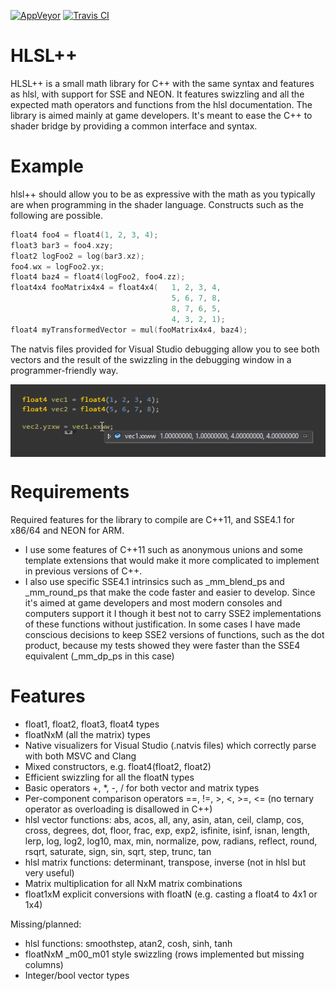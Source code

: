 [![AppVeyor](https://ci.appveyor.com/api/projects/status/18dgjfa958f4xqkm/branch/master?svg=true)](https://ci.appveyor.com/project/redorav/hlslpp)
[![Travis CI](https://travis-ci.org/redorav/hlslpp.svg?branch=master)](https://travis-ci.org/redorav/hlslpp)

# HLSL++

HLSL++ is a small math library for C++ with the same syntax and features as hlsl, with support for SSE and NEON. It features swizzling and all the expected math operators and functions from the hlsl documentation. The library is aimed mainly at game developers. It's meant to ease the C++ to shader bridge by providing a common interface and syntax.

# Example

hlsl++ should allow you to be as expressive with the math as you typically are when programming in the shader language. Constructs such as the following are possible.

```cpp
float4 foo4 = float4(1, 2, 3, 4);
float3 bar3 = foo4.xzy;
float2 logFoo2 = log(bar3.xz);
foo4.wx = logFoo2.yx;
float4 baz4 = float4(logFoo2, foo4.zz);
float4x4 fooMatrix4x4 = float4x4(	1, 2, 3, 4,
									5, 6, 7, 8,
									8, 7, 6, 5,
									4, 3, 2, 1);
float4 myTransformedVector = mul(fooMatrix4x4, baz4);
```

The natvis files provided for Visual Studio debugging allow you to see both vectors and the result of the swizzling in the debugging window in a programmer-friendly way.

<img align="center" src="/github/images/swizzle_natvis_preview.png?raw=true" alt="Swizzle Natvis Preview">

# Requirements

Required features for the library to compile are C++11, and SSE4.1 for x86/64 and NEON for ARM. 

* I use some features of C++11 such as anonymous unions and some template extensions that would make it more complicated to implement in previous versions of C++.
* I also use specific SSE4.1 intrinsics such as _mm_blend_ps and _mm_round_ps that make the code faster and easier to develop. Since it's aimed at game developers and most modern consoles and computers support it I though it best not to carry SSE2 implementations of these functions without justification. In some cases I have made conscious decisions to keep SSE2 versions of functions, such as the dot product, because my tests showed they were faster than the SSE4 equivalent (_mm_dp_ps in this case)

# Features

* float1, float2, float3, float4 types
* floatNxM (all the matrix) types
* Native visualizers for Visual Studio (.natvis files) which correctly parse with both MSVC and Clang
* Mixed constructors, e.g. float4(float2, float2)
* Efficient swizzling for all the floatN types
* Basic operators +, *, -, / for both vector and matrix types
* Per-component comparison operators ==, !=, >, <, >=, <= (no ternary operator as overloading is disallowed in C++)
* hlsl vector functions: abs, acos, all, any, asin, atan, ceil, clamp, cos, cross, degrees, dot, floor, frac, exp, exp2, isfinite, isinf, isnan, length, lerp, log, log2, log10, max, min, normalize, pow, radians, reflect, round, rsqrt, saturate, sign, sin, sqrt, step, trunc, tan
* hlsl matrix functions: determinant, transpose, inverse (not in hlsl but very useful)
* Matrix multiplication for all NxM matrix combinations
* float1xM explicit conversions with floatN (e.g. casting a float4 to 4x1 or 1x4)

Missing/planned:

* hlsl functions: smoothstep, atan2, cosh, sinh, tanh
* floatNxM _m00_m01 style swizzling (rows implemented but missing columns)
* Integer/bool vector types